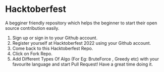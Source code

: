 # Hacktoberfest
A begginer friendly repository which helps the beginner to start their open source contribution easily. 
1. Sign up or sign in to your Github account. 
2. Register yourself at Hacktoberfest 2022 using your Github account.
3. Come back to this Hacktoberfest Repo.
4. Click on Fork Repo.
5. Add Different Types Of Algo (For Eg: BruteForce , Greedy etc) with your favourite language and start Pull Request! Have a great time doing it. 
